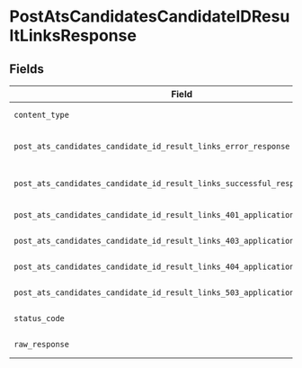 # PostAtsCandidatesCandidateIDResultLinksResponse


## Fields

| Field                                                                                                                                                                      | Type                                                                                                                                                                       | Required                                                                                                                                                                   | Description                                                                                                                                                                |
| -------------------------------------------------------------------------------------------------------------------------------------------------------------------------- | -------------------------------------------------------------------------------------------------------------------------------------------------------------------------- | -------------------------------------------------------------------------------------------------------------------------------------------------------------------------- | -------------------------------------------------------------------------------------------------------------------------------------------------------------------------- |
| `content_type`                                                                                                                                                             | *Optional[str]*                                                                                                                                                            | :heavy_check_mark:                                                                                                                                                         | HTTP response content type for this operation                                                                                                                              |
| `post_ats_candidates_candidate_id_result_links_error_response`                                                                                                             | [Optional[shared.PostAtsCandidatesCandidateIDResultLinksErrorResponse]](undefined/models/shared/postatscandidatescandidateidresultlinkserrorresponse.md)                   | :heavy_minus_sign:                                                                                                                                                         | POST /ats/candidates/:candidate_id/result-links Error response                                                                                                             |
| `post_ats_candidates_candidate_id_result_links_successful_response`                                                                                                        | [Optional[shared.PostAtsCandidatesCandidateIDResultLinksSuccessfulResponse]](undefined/models/shared/postatscandidatescandidateidresultlinkssuccessfulresponse.md)         | :heavy_minus_sign:                                                                                                                                                         | POST /ats/candidates/:candidate_id/result-links Successful response                                                                                                        |
| `post_ats_candidates_candidate_id_result_links_401_application_json_object`                                                                                                | [Optional[operations.PostAtsCandidatesCandidateIDResultLinks401ApplicationJSON]](undefined/models/operations/postatscandidatescandidateidresultlinks401applicationjson.md) | :heavy_minus_sign:                                                                                                                                                         | Returned when the authentication header was invalid or missing.                                                                                                            |
| `post_ats_candidates_candidate_id_result_links_403_application_json_object`                                                                                                | [Optional[operations.PostAtsCandidatesCandidateIDResultLinks403ApplicationJSON]](undefined/models/operations/postatscandidatescandidateidresultlinks403applicationjson.md) | :heavy_minus_sign:                                                                                                                                                         | Returned when the passed integration is inactive.                                                                                                                          |
| `post_ats_candidates_candidate_id_result_links_404_application_json_object`                                                                                                | [Optional[operations.PostAtsCandidatesCandidateIDResultLinks404ApplicationJSON]](undefined/models/operations/postatscandidatescandidateidresultlinks404applicationjson.md) | :heavy_minus_sign:                                                                                                                                                         | Returned when a requested resource is not found.                                                                                                                           |
| `post_ats_candidates_candidate_id_result_links_503_application_json_object`                                                                                                | [Optional[operations.PostAtsCandidatesCandidateIDResultLinks503ApplicationJSON]](undefined/models/operations/postatscandidatescandidateidresultlinks503applicationjson.md) | :heavy_minus_sign:                                                                                                                                                         | Returned when no sync has finished successfully yet                                                                                                                        |
| `status_code`                                                                                                                                                              | *Optional[int]*                                                                                                                                                            | :heavy_check_mark:                                                                                                                                                         | HTTP response status code for this operation                                                                                                                               |
| `raw_response`                                                                                                                                                             | [requests.Response](https://requests.readthedocs.io/en/latest/api/#requests.Response)                                                                                      | :heavy_minus_sign:                                                                                                                                                         | Raw HTTP response; suitable for custom response parsing                                                                                                                    |